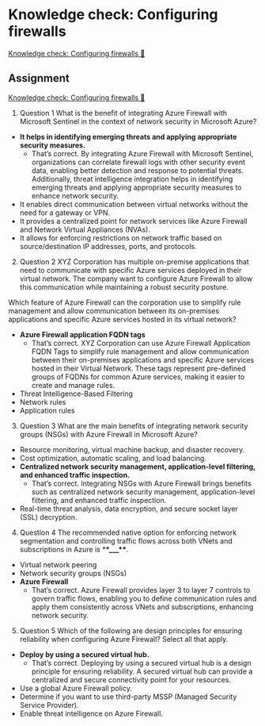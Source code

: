 # Knowledge check: Configuring firewalls

[Knowledge check: Configuring firewalls 🔗](https://www.coursera.org/learn/cybersecurity-tools-and-technologies/assignment-submission/we91b/knowledge-check-configuring-firewalls)

## Assignment

[Knowledge check: Configuring firewalls 🔗](https://www.coursera.org/learn/cybersecurity-tools-and-technologies/assignment-submission/we91b/knowledge-check-configuring-firewalls/attempt)

1.  Question 1
    What is the benefit of integrating Azure Firewall with Microsoft Sentinel in the context of network security in Microsoft Azure?

- **It helps in identifying emerging threats and applying appropriate security measures.**
  - That’s correct. By integrating Azure Firewall with Microsoft Sentinel, organizations can correlate firewall logs with other security event data, enabling better detection and response to potential threats. Additionally, threat intelligence integration helps in identifying emerging threats and applying appropriate security measures to enhance network security.
- It enables direct communication between virtual networks without the need for a gateway or VPN.
- It provides a centralized point for network services like Azure Firewall and Network Virtual Appliances (NVAs).
- It allows for enforcing restrictions on network traffic based on source/destination IP addresses, ports, and protocols.

2. Question 2
   XYZ Corporation has multiple on-premise applications that need to communicate with specific Azure services deployed in their virtual network. The company want to configure Azure Firewall to allow this communication while maintaining a robust security posture.

Which feature of Azure Firewall can the corporation use to simplify rule management and allow communication between its on-premises applications and specific Azure services hosted in its virtual network?

- **Azure Firewall application FQDN tags**
  - That’s correct. XYZ Corporation can use Azure Firewall Application FQDN Tags to simplify rule management and allow communication between their on-premises applications and specific Azure services hosted in their Virtual Network. These tags represent pre-defined groups of FQDNs for common Azure services, making it easier to create and manage rules.
- Threat Intelligence-Based Filtering
- Network rules
- Application rules

3. Question 3
   What are the main benefits of integrating network security groups (NSGs) with Azure Firewall in Microsoft Azure?

- Resource monitoring, virtual machine backup, and disaster recovery.
- Cost optimization, automatic scaling, and load balancing.
- **Centralized network security management, application-level filtering, and enhanced traffic inspection.**
  - That’s correct. Integrating NSGs with Azure Firewall brings benefits such as centralized network security management, application-level filtering, and enhanced traffic inspection.
- Real-time threat analysis, data encryption, and secure socket layer (SSL) decryption.

4. Question 4
   The recommended native option for enforcing network segmentation and controlling traffic flows across both VNets and subscriptions in Azure is \***\*\_\_\_\*\***.

- Virtual network peering
- Network security groups (NSGs)
- **Azure Firewall**
  - That’s correct. Azure Firewall provides layer 3 to layer 7 controls to govern traffic flows, enabling you to define communication rules and apply them consistently across VNets and subscriptions, enhancing network security.

5. Question 5
   Which of the following are design principles for ensuring reliability when configuring Azure Firewall? Select all that apply.

- **Deploy by using a secured virtual hub.**
  - That’s correct. Deploying by using a secured virtual hub is a design principle for ensuring reliability. A secured virtual hub can provide a centralized and secure connectivity point for your resources.
- Use a global Azure Firewall policy.
- Determine if you want to use third-party MSSP (Managed Security Service Provider).
- Enable threat intelligence on Azure Firewall.
